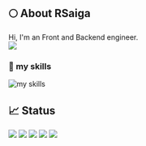 ## 🌕 About RSaiga
Hi, I'm an Front and Backend engineer.
<br/>
![](https://komarev.com/ghpvc/?username=RSaiga&color=yellowgreen)

### 🌱 my skills
<img alt="my skills" src="https://skillicons.dev/icons?theme=light&perline=8&i=java,js,ts,nodejs,rust,go,php,py,kotlin,dart,react,spring,nextjs,nestjs,vercel,vite,flutter,fastapi,flask,laravel,gradle,maven,jest,gherkin,aws,gcp,azure,git,github,githubactions" />


## 📈 Status
![](http://github-profile-summary-cards.vercel.app/api/cards/profile-details?username=RSaiga&theme=highcontrast)
![](http://github-profile-summary-cards.vercel.app/api/cards/repos-per-language?username=RSaiga&theme=highcontrast) ![](http://github-profile-summary-cards.vercel.app/api/cards/most-commit-language?username=RSaiga&theme=highcontrast)
![](http://github-profile-summary-cards.vercel.app/api/cards/stats?username=RSaiga&theme=highcontrast) ![](http://github-profile-summary-cards.vercel.app/api/cards/productive-time?username=RSaiga&theme=highcontrast&utcOffset=9)
